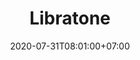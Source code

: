 ---
title     : "Libratone"
thumbnail : "libratone"
address   : "https://libratone.com/us"
sitemap   : false
date      : 2020-07-31T08:01:00+07:00
---